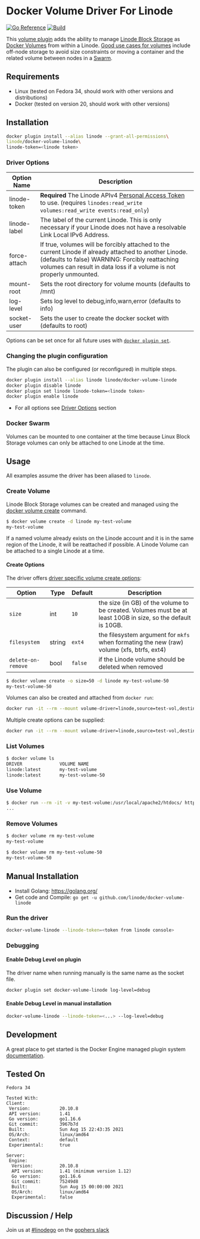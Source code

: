 # Docker Volume Driver For Linode

[![Go Reference](https://pkg.go.dev/badge/github.com/linode/docker-volume-linode/linode.svg)](https://pkg.go.dev/github.com/linode/docker-volume-linode/)
[![Build](/../../actions/workflows/pull_request.yml/badge.svg)](/../../actions/workflows/pull_request.yml)

This [volume plugin](https://docs.docker.com/engine/extend/plugins_volume/) adds the ability to manage [Linode Block Storage](https://www.linode.com/blockstorage) as [Docker Volumes](https://docs.docker.com/storage/volumes/) from within a Linode.
[Good use cases for volumes](https://docs.docker.com/storage/#good-use-cases-for-volumes) include off-node storage to avoid size constraints or moving a container and the related volume between nodes in a [Swarm](https://github.com/linode/docker-machine-driver-linode#provisioning-docker-swarm).

## Requirements

- Linux (tested on Fedora 34, should work with other versions and distributions)
- Docker (tested on version 20, should work with other versions)

## Installation

```sh
docker plugin install --alias linode --grant-all-permissions\
linode/docker-volume-linode\
linode-token=<linode token>
```

### Driver Options

| Option Name | Description |
| --- | --- |
| linode-token | **Required** The Linode APIv4 [Personal Access Token](https://cloud.linode.com/profile/tokens) to use. (requires `linodes:read_write volumes:read_write events:read_only`)
| linode-label | The label of the current Linode. This is only necessary if your Linode does not have a resolvable Link Local IPv6 Address.
| force-attach | If true, volumes will be forcibly attached to the current Linode if already attached to another Linode. (defaults to false) WARNING: Forcibly reattaching volumes can result in data loss if a volume is not properly unmounted.
| mount-root | Sets the root directory for volume mounts (defaults to /mnt) |
| log-level | Sets log level to debug,info,warn,error (defaults to info) |
| socket-user | Sets the user to create the docker socket with (defaults to root) |

Options can be set once for all future uses with [`docker plugin set`](https://docs.docker.com/engine/reference/commandline/plugin_set/#extended-description).

### Changing the plugin configuration

The plugin can also be configured (or reconfigured) in multiple steps.

```sh
docker plugin install --alias linode linode/docker-volume-linode
docker plugin disable linode
docker plugin set linode linode-token=<linode token>
docker plugin enable linode
```

- For all options see [Driver Options](#Driver-Options) section

### Docker Swarm

Volumes can be mounted to one container at the time because Linux Block Storage volumes can only be attached to one Linode at the time.

## Usage

All examples assume the driver has been aliased to `linode`.

### Create Volume

Linode Block Storage volumes can be created and managed using the [docker volume create](https://docs.docker.com/engine/reference/commandline/volume_create/) command.

```sh
$ docker volume create -d linode my-test-volume
my-test-volume
```

If a named volume already exists on the Linode account and it is in the same region of the Linode, it will be reattached if possible.  A Linode Volume can be attached to a single Linode at a time.

#### Create Options

The driver offers [driver specific volume create options](https://docs.docker.com/engine/reference/commandline/volume_create/#driver-specific-options):

| Option | Type | Default | Description |
| ---    | ---  | ---     | ---         |
| `size` | int  | `10`    | the size (in GB) of the volume to be created.  Volumes must be at least 10GB in size, so the default is 10GB.
| `filesystem` | string | `ext4` | the filesystem argument for `mkfs` when formating the new (raw) volume (xfs, btrfs, ext4)
| `delete-on-remove` | bool | `false`| if the Linode volume should be deleted when removed

```sh
$ docker volume create -o size=50 -d linode my-test-volume-50
my-test-volume-50
```

Volumes can also be created and attached from `docker run`:

```sh
docker run -it --rm --mount volume-driver=linode,source=test-vol,destination=/test,volume-opt=size=25 alpine
```

Multiple create options can be supplied:

```sh
docker run -it --rm --mount volume-driver=linode,source=test-vol,destination=/test,volume-opt=size=25,volume-opt=filesystem=btrfs,volume-opt=delete-on-remove=true alpine
```

### List Volumes

```sh
$ docker volume ls
DRIVER              VOLUME NAME
linode:latest       my-test-volume
linode:latest       my-test-volume-50
```

### Use Volume

```sh
$ docker run --rm -it -v my-test-volume:/usr/local/apache2/htdocs/ httpd
...
```

### Remove Volumes

```sh
$ docker volume rm my-test-volume
my-test-volume

$ docker volume rm my-test-volume-50
my-test-volume-50
```

## Manual Installation

- Install Golang: <https://golang.org/>
- Get code and Compile: `go get -u github.com/linode/docker-volume-linode`

### Run the driver

```sh
docker-volume-linode --linode-token=<token from linode console>
```

### Debugging

#### Enable Debug Level on plugin

The driver name when running manually is the same name as the socket file.

```sh
docker plugin set docker-volume-linode log-level=debug
```

#### Enable Debug Level in manual installation

```sh
docker-volume-linode --linode-token=<...> --log-level=debug
```

## Development

A great place to get started is the Docker Engine managed plugin system [documentation](https://docs.docker.com/engine/extend/#create-a-volumedriver).

## Tested On

```text
Fedora 34
```

```text
Tested With:
Client:
 Version:           20.10.8
 API version:       1.41
 Go version:        go1.16.6
 Git commit:        3967b7d
 Built:             Sun Aug 15 22:43:35 2021
 OS/Arch:           linux/amd64
 Context:           default
 Experimental:      true

Server:
 Engine:
  Version:          20.10.8
  API version:      1.41 (minimum version 1.12)
  Go version:       go1.16.6
  Git commit:       75249d8
  Built:            Sun Aug 15 00:00:00 2021
  OS/Arch:          linux/amd64
  Experimental:     false
```

## Discussion / Help

Join us at [#linodego](https://gophers.slack.com/messages/CAG93EB2S) on the [gophers slack](https://gophers.slack.com)
